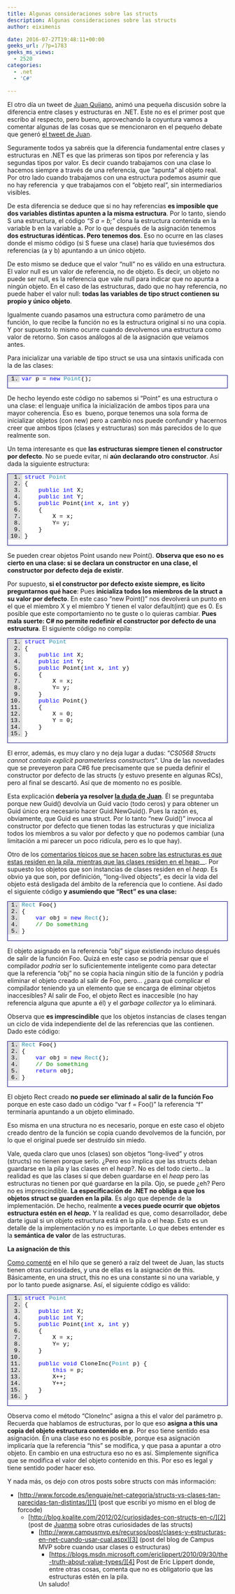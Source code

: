 ```yaml
---
title: Algunas consideraciones sobre las structs
description: Algunas consideraciones sobre las structs
author: eiximenis

date: 2016-07-27T19:48:11+00:00
geeks_url: /?p=1783
geeks_ms_views:
  - 2520
categories:
  - .net
  - 'C#'

---
```

El otro día un tweet de <a href="https://twitter.com/jc_quijano" target="_blank" rel="noopener noreferrer">Juan Quijano</a>, animó una pequeña discusión sobre la diferencia entre clases y estructuras en .NET. Este no es el primer post que escribo al respecto, pero bueno, aprovechando la coyuntura vamos a comentar algunas de las cosas que se mencionaron en el pequeño debate que generó <a href="https://twitter.com/jc_quijano/status/757967853970722817" target="_blank" rel="noopener noreferrer">el tweet de Juan</a>.

<!--more-->

Seguramente todos ya sabréis que la diferencia fundamental entre clases y estructuras en .NET es que las primeras son tipos por referencia y las segundas tipos por valor. Es decir cuando trabajamos con una clase lo hacemos siempre a través de una referencia, que “apunta” al objeto real. Por otro lado cuando trabajamos con una estructura podemos asumir que no hay referencia&nbsp; y que trabajamos con el “objeto real”, sin intermediarios visibles.

De esta diferencia se deduce que si no hay referencias **es imposible que dos variables distintas apunten a la misma estructura**. Por lo tanto, siendo S una estructura, el código _“S a = b;”_ clona la estructura contenida en la variable b en la variable a. Por lo que después de la asignación tenemos **dos estructuras idénticas. Pero tenemos dos**. Eso no ocurre en las clases donde el mismo código (si S fuese una clase) haría que tuviesémos dos referencias (a y b) apuntando a un único objeto.

De esto mismo se deduce que el valor “null” no es válido en una estructura. El valor null es un valor de referencia, no de objeto. Es decir, un objeto no puede ser null, es la referencia que vale null para indicar que no apunta a ningún objeto. En el caso de las estructuras, dado que no hay referencia, no puede haber el valor null: **todas las variables de tipo struct contienen su propio y único objeto**.

Igualmente cuando pasamos una estructura como parámetro de una función, lo que recibe la función no es la estructura original si no una copia. Y por supuesto lo mismo ocurre cuando devolvemos una estructura como valor de retorno. Son casos análogos al de la asignación que veíamos antes.

Para inicializar una variable de tipo struct se usa una sintaxis unificada con la de las clases:

<div id="scid:9ce6104f-a9aa-4a17-a79f-3a39532ebf7c:076a70e8-e052-4016-9054-569c0d2b6a20" class="wlWriterEditableSmartContent" style="float: none; padding-bottom: 0px; padding-top: 0px; padding-left: 0px; margin: 0px; display: inline; padding-right: 0px">
  <div style="border: #000080 1px solid; color: #000; font-family: 'Courier New', Courier, Monospace; font-size: 10pt">
    <div style="background: #ddd; max-height: 300px; overflow: auto">
      <ol start="1" style="background: #ffffff; margin: 0 0 0 2em; padding: 0 0 0 5px; white-space: nowrap">
        <li>
          <span style="color:#0000ff">var</span><span style="color:#000000"> p = </span><span style="color:#0000ff">new</span><span style="color:#000000"> </span><span style="color:#2b91af">Point</span><span style="color:#000000">();</span>
        </li>
      </ol>
    </div></p>
  </div></p>
</div>

De hecho leyendo este código no sabemos si “Point” es una estructura o una clase: el lenguaje unifica la inicialización de ambos tipos para una mayor coherencia. Eso es&nbsp; bueno, porque tenemos una sola forma de inicializar objetos (con new) pero a cambio nos puede confundir y hacernos creer que ambos tipos (clases y estructuras) son más parecidos de lo que realmente son.

Un tema interesante es que **las estructuras siempre tienen el constructor por defecto**. No se puede evitar, ni **aún declarando otro constructor**. Así dada la siguiente estructura:

<div id="scid:9ce6104f-a9aa-4a17-a79f-3a39532ebf7c:e6cbbbd7-baf9-4c26-8d83-890829d26cd1" class="wlWriterEditableSmartContent" style="float: none; padding-bottom: 0px; padding-top: 0px; padding-left: 0px; margin: 0px; display: inline; padding-right: 0px">
  <div style="border: #000080 1px solid; color: #000; font-family: 'Courier New', Courier, Monospace; font-size: 10pt">
    <div style="background: #ddd; max-height: 300px; overflow: auto">
      <ol start="1" style="background: #ffffff; margin: 0 0 0 2.5em; padding: 0 0 0 5px; white-space: nowrap">
        <li>
          <span style="color:#000000"></span><span style="color:#0000ff">struct</span><span style="color:#000000"> </span><span style="color:#2b91af">Point</span>
        </li>
        <li>
          <span style="color:#000000">{</span>
        </li>
        <li>
              <span style="color:#000000"></span><span style="color:#0000ff">public</span><span style="color:#000000"> </span><span style="color:#0000ff">int</span><span style="color:#000000"> X;</span>
        </li>
        <li>
              <span style="color:#000000"></span><span style="color:#0000ff">public</span><span style="color:#000000"> </span><span style="color:#0000ff">int</span><span style="color:#000000"> Y;</span>
        </li>
        <li>
              <span style="color:#000000"></span><span style="color:#0000ff">public</span><span style="color:#000000"> Point(</span><span style="color:#0000ff">int</span><span style="color:#000000"> x, </span><span style="color:#0000ff">int</span><span style="color:#000000"> y)</span>
        </li>
        <li>
              <span style="color:#000000">{</span>
        </li>
        <li>
                  <span style="color:#000000">X = x;</span>
        </li>
        <li>
                  <span style="color:#000000">Y= y;</span>
        </li>
        <li>
              <span style="color:#000000">}</span>
        </li>
        <li>
          <span style="color:#000000">}</span>
        </li>
      </ol>
    </div></p>
  </div></p>
</div>

Se pueden crear objetos Point usando new Point(). **Observa que eso no es cierto en una clase: si se declara un constructor en una clase, el constructor por defecto deja de existir**.

Por supuesto, **si el constructor por defecto existe siempre, es lícito preguntarnos qué hace**: Pues **inicializa todos los miembros de la struct a su valor por defecto**. En este caso “new Point()” nos devolverá un punto en el que el miembro X y el miembro Y tienen el valor default(int) que es 0. Es posible que este comportamiento no te guste o lo quieras cambiar. **Pues mala suerte: C# no permite redefinir el constructor por defecto de una estructura**. El siguiente código no compila:

<div id="scid:9ce6104f-a9aa-4a17-a79f-3a39532ebf7c:4f40a16a-cbc0-47ef-a075-2966505bde0d" class="wlWriterEditableSmartContent" style="float: none; padding-bottom: 0px; padding-top: 0px; padding-left: 0px; margin: 0px; display: inline; padding-right: 0px">
  <div style="border: #000080 1px solid; color: #000; font-family: 'Courier New', Courier, Monospace; font-size: 10pt">
    <div style="background: #ddd; max-height: 300px; overflow: auto">
      <ol start="1" style="background: #ffffff; margin: 0 0 0 2.5em; padding: 0 0 0 5px; white-space: nowrap">
        <li>
          <span style="color:#000000"></span><span style="color:#0000ff">struct</span><span style="color:#000000"> </span><span style="color:#2b91af">Point</span>
        </li>
        <li>
          <span style="color:#000000">{</span>
        </li>
        <li>
              <span style="color:#000000"></span><span style="color:#0000ff">public</span><span style="color:#000000"> </span><span style="color:#0000ff">int</span><span style="color:#000000"> X;</span>
        </li>
        <li>
              <span style="color:#000000"></span><span style="color:#0000ff">public</span><span style="color:#000000"> </span><span style="color:#0000ff">int</span><span style="color:#000000"> Y;</span>
        </li>
        <li>
              <span style="color:#000000"></span><span style="color:#0000ff">public</span><span style="color:#000000"> Point(</span><span style="color:#0000ff">int</span><span style="color:#000000"> x, </span><span style="color:#0000ff">int</span><span style="color:#000000"> y)</span>
        </li>
        <li>
              <span style="color:#000000">{</span>
        </li>
        <li>
                  <span style="color:#000000">X = x;</span>
        </li>
        <li>
                  <span style="color:#000000">Y= y;</span>
        </li>
        <li>
              <span style="color:#000000">}</span>
        </li>
        <li>
              <span style="color:#000000"></span><span style="color:#0000ff">public</span><span style="color:#000000"> Point()</span>
        </li>
        <li>
              <span style="color:#000000">{</span
>
        </li>
        <li>
                  <span style="color:#000000">X = 0;</span>
        </li>
        <li>
                  <span style="color:#000000">Y = 0;</span>
        </li>
        <li>
              <span style="color:#000000">}</span>
        </li>
        <li>
          <span style="color:#000000">}</span>
        </li>
      </ol>
    </div></p>
  </div></p>
</div>

El error, además, es muy claro y no deja lugar a dudas: “_CS0568 Structs cannot contain explicit parameterless constructors_”. Una de las novedades que se preveyeron para C#6 fue precisamente que se pueda definir el constructor por defecto de las structs (y estuvo presente en algunas RCs), pero al final se descartó. Así que de momento no es posible.

Esta explicación **debería ya resolver <a href="https://twitter.com/jc_quijano/status/757967853970722817" target="_blank" rel="noopener noreferrer">la duda de Juan</a>**. Él se preguntaba porque new Guid() devolvía un Guid vacío (todo ceros) y para obtener un Guid único era necesario hacer Guid.NewGuid(). Pues la razón es, obviamente, que Guid es una struct. Por lo tanto “new Guid()” invoca al constructor por defecto que tienen todas las estructuras y que inicializa todos los miembros a su valor por defecto y que no podemos cambiar (una limitación a mi parecer un poco ridícula, pero es lo que hay).

Otro de los <a href="https://twitter.com/luisxkimo/status/758045175532888069" target="_blank" rel="noopener noreferrer">comentarios típicos que se hacen sobre las estructuras es que estas residen en la pila, mientras que las clases residen en el heap</a>__. Por supuesto los objetos que son instancias de clases residen en el _heap_. Es obvio ya que son, por definición, “long-lived objects”, es decir la vida del objeto está desligada del ámbito de la referencia que lo contiene. Así dado el siguiente código **y asumiendo que “Rect” es una clase:**

<div id="scid:9ce6104f-a9aa-4a17-a79f-3a39532ebf7c:1b2619df-6ed2-4d33-8456-2ae6b7b0cd75" class="wlWriterEditableSmartContent" style="float: none; padding-bottom: 0px; padding-top: 0px; padding-left: 0px; margin: 0px; display: inline; padding-right: 0px">
  <div style="border: #000080 1px solid; color: #000; font-family: 'Courier New', Courier, Monospace; font-size: 10pt">
    <div style="background: #ddd; max-height: 300px; overflow: auto">
      <ol start="1" style="background: #ffffff; margin: 0 0 0 2em; padding: 0 0 0 5px; white-space: nowrap">
        <li>
          <span style="color:#000000"></span><span style="color:#2b91af">Rect</span><span style="color:#000000"> Foo()</span>
        </li>
        <li>
          <span style="color:#000000">{</span>
        </li>
        <li>
              <span style="color:#000000"></span><span style="color:#0000ff">var</span><span style="color:#000000"> obj = </span><span style="color:#0000ff">new</span><span style="color:#000000"> </span><span style="color:#2b91af">Rect</span><span style="color:#000000">();</span>
        </li>
        <li>
              <span style="color:#000000"></span><span style="color:#008000">// Do something</span>
        </li>
        <li>
          <span style="color:#000000">}</span>
        </li>
      </ol>
    </div></p>
  </div></p>
</div>

El objeto asignado en la referencia “obj” sigue existiendo incluso después de salir de la función Foo. Quizá en este caso se podría pensar que el compilador _podría_ ser lo suficientemente inteligente como para detectar que la referencia “obj” no se copia hacia ningún sitio de la función y podría eliminar el objeto creado al salir de Foo, pero… ¿para qué complicar el compilador teniendo ya un elemento que se encarga de eliminar objetos inaccesibles? Al salir de Foo, el objeto Rect es inaccesible (no hay referencia alguna que apunte a él) y el _garbage collector_ ya lo eliminará.

Observa que **es imprescindible** que los objetos instancias de clases tengan un ciclo de vida independiente del de las referencias que las contienen. Dado este código:

<div id="scid:9ce6104f-a9aa-4a17-a79f-3a39532ebf7c:7dda819a-6b3f-42bf-9846-ab47008ffe73" class="wlWriterEditableSmartContent" style="float: none; padding-bottom: 0px; padding-top: 0px; padding-left: 0px; margin: 0px; display: inline; padding-right: 0px">
  <div style="border: #000080 1px solid; color: #000; font-family: 'Courier New', Courier, Monospace; font-size: 10pt">
    <div style="background: #ddd; max-height: 300px; overflow: auto">
      <ol start="1" style="background: #ffffff; margin: 0 0 0 2em; padding: 0 0 0 5px; white-space: nowrap">
        <li>
          <span style="color:#000000"></span><span style="color:#2b91af">Rect</span><span style="color:#000000"> Foo()</span>
        </li>
        <li>
          <span style="color:#000000">{</span>
        </li>
        <li>
              <span style="color:#000000"></span><span style="color:#0000ff">var</span><span style="color:#000000"> obj = </span><span style="color:#0000ff">new</span><span style="color:#000000"> </span><span style="color:#2b91af">Rect</span><span style="color:#000000">();</span>
        </li>
        <li>
              <span style="color:#000000"></span><span style="color:#008000">// Do something</span>
        </li>
        <li>
              <span style="color:#000000"></span><span style="color:#0000ff">return</span><span style="color:#000000"> obj;</span>
        </li>
        <li>
          <span style="color:#000000">}</span>
        </li>
      </ol>
    </div></p>
  </div></p>
</div>

El objeto Rect creado **no puede ser eliminado al salir de la función Foo** porque en este caso dado un código “var f = Foo()” la referencia “f” terminaría apuntando a un objeto eliminado.

Eso misma en una structura no es necesario, porque en este caso el objeto creado dentro de la función se copia cuando devolvemos de la función, por lo que el original puede ser destruído sin miedo.

Vale, queda claro que unos (clases) son objetos “long-lived” y otros (structs) no tienen porque serlo. ¿Pero eso implica que las structs deban guardarse en la pila y las clases en el _heap_?. No es del todo cierto… la realidad es que las clases sí que deben guardarse en el _heap_ pero las estructuras no tienen por qué guardarse en la pila. Ojo, se puede ¿eh? Pero no es imprescindible. **La especificación de .NET no obliga a que los objetos struct se guarden en la pila**. Es algo que depende de la implementación. De hecho, realmente **a veces puede ocurrir que objetos estructura estén en el _heap_.** Y la realidad es que, como desarrollador, debe darte igual si un objeto estructura está en la pila o el heap. Esto es un detalle de la implementación y no es importante. Lo que debes entender es la **semántica de valor** de las estructuras.

**La asignación de this**

<a href="https://twitter.com/eiximenis/status/758046799731027968" target="_blank" rel="noopener noreferrer">Como comenté</a> en el hilo que se generó a raíz del tweet de Juan, las stucts tienen otras curiosidades, y una de ellas es la asignación de this. Básicamente, en una struct, this no es una constante si no una variable, y por lo tanto puede asignarse. Así, el siguiente código es válido:

<div id="scid:9ce6104f-a9aa-4a17-a79f-3a39532ebf7c:c0fe9e32-2c5d-4710-8e85-ec8f0bdcd0b7" class="wlWriterEditableSmartContent" style="float: none; padding-bottom: 0px; padding-top: 0px; padding-left: 0px; margin: 0px; display: inline; padding-right: 0px">
  <div style="border: #000080 1px solid; color: #000; font-family: 'Courier New', Courier, Monospace; font-size: 10pt">
    <div style="background: #ddd; max-height: 300px; overflow: auto">
      <ol start="1" style="background: #ffffff; margin: 0 0 0 2.5em; padding: 0 0 0 5px; white-space: nowrap">
        <li>
          <span style="color:#000000"></span><span style="color:#0000ff">struct</span><span style="color:#000000"> </span><span style="color:#2b91af">Point</span>
        </li>
        <li>
          <span style="color:#000000">{</span>
        </li>
        <li>
              <span style="color:#000000"></span><span style="color:#0000ff">public</span><span style="color:#000000"> </span><span style="color:#0000ff">int</span><span style="color:#000000"> X;</span>
        </li>
        <li>
              <span style="color:#000000"></span><span style="color:#0000ff">public</span><span style="color:#000000"> </span><span style="color:#0000ff">int</span><span style="color:#000000"> Y;</span>
        </li>
        <li>
              <span style="color:#000000"></span><span style="color:#0000ff">public</span><span style="color:#00
0000"> Point(</span><span style="color:#0000ff">int</span><span style="color:#000000"> x, </span><span style="color:#0000ff">int</span><span style="color:#000000"> y)</span>
        </li>
        <li>
              <span style="color:#000000">{</span>
        </li>
        <li>
                  <span style="color:#000000">X = x;</span>
        </li>
        <li>
                  <span style="color:#000000">Y= y;</span>
        </li>
        <li>
              <span style="color:#000000">}</span>
        </li>
        <li>
          &nbsp;
        </li>
        <li>
              <span style="color:#000000"></span><span style="color:#0000ff">public</span><span style="color:#000000"> </span><span style="color:#0000ff">void</span><span style="color:#000000"> CloneInc(</span><span style="color:#2b91af">Point</span><span style="color:#000000"> p) {</span>
        </li>
        <li>
                  <span style="color:#000000"></span><span style="color:#0000ff">this</span><span style="color:#000000"> = p;</span>
        </li>
        <li>
                  <span style="color:#000000">X++;</span>
        </li>
        <li>
                  <span style="color:#000000">Y++;</span>
        </li>
        <li>
              <span style="color:#000000">}</span>
        </li>
        <li>
          <span style="color:#000000">}</span>
        </li>
      </ol>
    </div></p>
  </div></p>
</div>

Observa como el método “CloneInc” asigna a this el valor del parámetro p. Recuerda que hablamos de estructuras, por lo que eso **asigna a this una copia del objeto estructura contenido en p**. Por eso tiene sentido esa asignación. En una clase eso no es posible, porque esa asignación implicaría que la referencia “this” se modifica, y que pasa a apuntar a otro objeto. En cambio en una estructura eso no es así. Simplemente significa que se modifica el valor del objeto contenido en this. Por eso es legal y tiene sentido poder hacer eso.

Y nada más, os dejo con otros posts sobre structs con más información:

  * [http://www.forcode.es/lenguaje/net-categoria/structs-vs-clases-tan-parecidas-tan-distintas/][1] (post que escribí yo mismo en el blog de forcode) 
      * [http://blog.koalite.com/2012/02/curiosidades-con-structs-en-c/][2] (post de <a href="https://twitter.com/gulnor" target="_blank" rel="noopener noreferrer">Juanma</a> sobre otras curiosidades de las structs) 
          * [http://www.campusmvp.es/recursos/post/clases-y-estructuras-en-net-cuando-usar-cual.aspx][3] (post del blog de Campus MVP sobre cuando usar clases o estructuras) 
              * [https://blogs.msdn.microsoft.com/ericlippert/2010/09/30/the-truth-about-value-types/][4] Post de Eric Lippert donde, entre otras cosas, comenta que no es obligatorio que las estructuras estén en la pila.</ul> 
            Un saludo!

 [1]: http://www.forcode.es/lenguaje/net-categoria/structs-vs-clases-tan-parecidas-tan-distintas/ "http://www.forcode.es/lenguaje/net-categoria/structs-vs-clases-tan-parecidas-tan-distintas/"
 [2]: http://blog.koalite.com/2012/02/curiosidades-con-structs-en-c/ "http://blog.koalite.com/2012/02/curiosidades-con-structs-en-c/"
 [3]: http://www.campusmvp.es/recursos/post/clases-y-estructuras-en-net-cuando-usar-cual.aspx "http://www.campusmvp.es/recursos/post/clases-y-estructuras-en-net-cuando-usar-cual.aspx"
 [4]: https://blogs.msdn.microsoft.com/ericlippert/2010/09/30/the-truth-about-value-types/ "https://blogs.msdn.microsoft.com/ericlippert/2010/09/30/the-truth-about-value-types/"